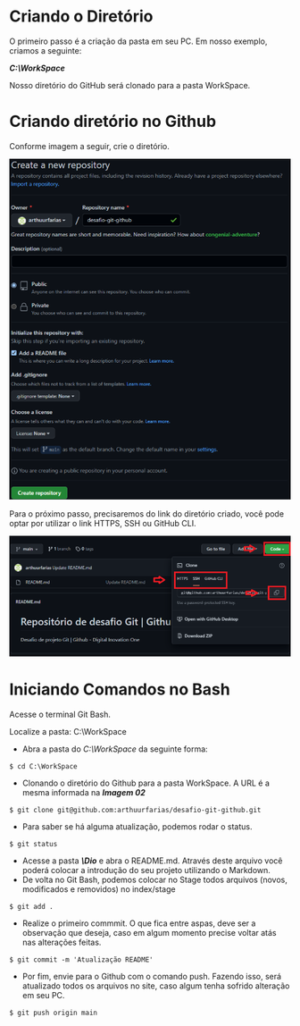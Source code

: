# Criando o Diretório

O primeiro passo é a criação da pasta em seu PC. Em nosso exemplo, criamos a seguinte:

***C:\WorkSpace***

Nosso diretório do GitHub será clonado para a pasta WorkSpace.



# Criando diretório no Github

Conforme imagem a seguir, crie o diretório.



[![Imagem 01](https://github.com/arthuurfarias/desafio-git-github/blob/main/imagens/Imagem01.png?raw=true)](https://github.com/arthuurfarias/desafio-git-github/blob/main/imagens/Imagem01.png?raw=true)



Para o próximo passo, precisaremos do link do diretório criado, você pode optar por utilizar o link HTTPS, SSH ou GitHub CLI.

[![Imagem 02](https://github.com/arthuurfarias/desafio-git-github/blob/main/imagens/Imagem%2002.png?raw=true)](https://github.com/arthuurfarias/desafio-git-github/blob/main/imagens/Imagem%2002.png?raw=true)

# Iniciando Comandos no Bash

Acesse o terminal Git Bash. 

Localize a pasta: C:\WorkSpace



- Abra a pasta do *C:\WorkSpace* da seguinte forma:

```
$ cd C:\WorkSpace
```

- Clonando o diretório do Github para a pasta WorkSpace. A URL é a mesma informada na ***Imagem 02***

```
$ git clone git@github.com:arthuurfarias/desafio-git-github.git
```

- Para saber se há alguma atualização, podemos rodar o status.

```
$ git status
```

- Acesse a pasta ***\Dio*** e abra o README.md. Através deste arquivo você poderá colocar a introdução do seu projeto utilizando o Markdown.
- De volta no Git Bash, podemos colocar no Stage todos arquivos (novos, modificados e removidos) no index/stage

```
$ git add .
```

- Realize o primeiro commmit. O que fica entre aspas, deve ser a observação que deseja, caso em algum momento precise voltar atás nas alterações feitas.

```
$ git commit -m 'Atualização README'
```

- Por fim, envie para o Github com o comando push. Fazendo isso, será atualizado todos os arquivos no site, caso algum tenha sofrido alteração em seu PC.

```
$ git push origin main
```

